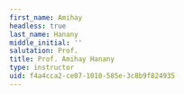 ```yaml
---
first_name: Amihay
headless: true
last_name: Hanany
middle_initial: ''
salutation: Prof.
title: Prof. Amihay Hanany
type: instructor
uid: f4a4cca2-ce07-1010-585e-3c8b9f824935
---
```

